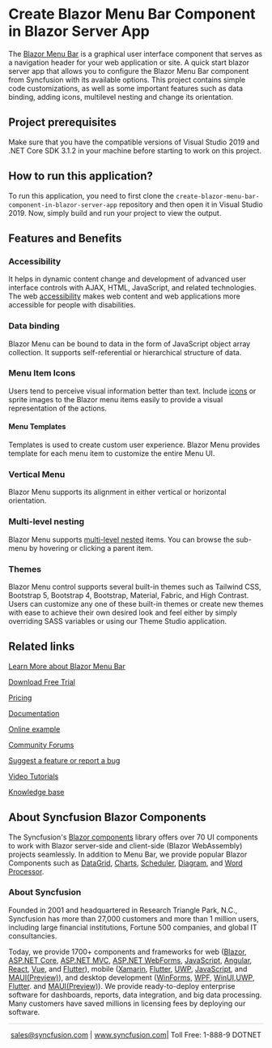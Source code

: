 # Create Blazor Menu Bar Component in Blazor Server App

The [Blazor Menu Bar](https://www.syncfusion.com/blazor-components/blazor-menu-bar?utm_source=github&utm_medium=listing&utm_campaign=blazor-menu-bar-github-samples) is a graphical user interface component that serves as a navigation header for your web application or site. A quick start blazor server app that allows you to configure the Blazor Menu Bar component from Syncfusion with its available options. This project contains simple code customizations, as well as some important features such as data binding, adding icons, multilevel nesting and change its orientation.

## Project prerequisites

Make sure that you have the compatible versions of Visual Studio 2019 and .NET Core SDK 3.1.2 in your machine before starting to work on this project.

## How to run this application?

To run this application, you need to first clone the `create-blazor-menu-bar-component-in-blazor-server-app` repository and then open it in Visual Studio 2019. Now, simply build and run your project to view the output.

## Features and Benefits

### Accessibility

It helps in dynamic content change and development of advanced user interface controls with AJAX, HTML, JavaScript, and related technologies.
The web [accessibility](https://blazor.syncfusion.com/documentation/menu-bar/accessibility?utm_source=github&utm_medium=listing&utm_campaign=blazor-menu-bar-github-samples) makes web content and web applications more accessible for people with disabilities.

### Data binding

Blazor Menu can be bound to data in the form of JavaScript object array collection. It supports self-referential or hierarchical structure of data.

### Menu Item Icons

Users tend to perceive visual information better than text. Include [icons](https://blazor.syncfusion.com/documentation/menu-bar/icons?utm_source=github&utm_medium=listing&utm_campaign=blazor-menu-bar-github-samples) or sprite images to the Blazor menu items easily to provide a visual representation of the actions.

#### Menu Templates

Templates is used to create custom user experience. Blazor Menu provides template for each menu item to customize the entire Menu UI.

### Vertical Menu

Blazor Menu supports its alignment in either vertical or horizontal orientation.

### Multi-level nesting

Blazor Menu supports [multi-level nested](https://blazor.syncfusion.com/documentation/menu-bar/icons#multilevel-nesting?utm_source=github&utm_medium=listing&utm_campaign=blazor-menu-bar-github-samples) items. You can browse the sub-menu by hovering or clicking a parent item.

### Themes

Blazor Menu control supports several built-in themes such as Tailwind CSS, Bootstrap 5, Bootstrap 4, Bootstrap, Material, Fabric, and High Contrast. Users can customize any one of these built-in themes or create new themes with ease to achieve their own desired look and feel either by simply overriding SASS variables or using our Theme Studio application.


## Related links
[Learn More about Blazor Menu Bar](https://www.syncfusion.com/blazor-components/blazor-menu-bar?utm_source=github&utm_medium=listing&utm_campaign=blazor-menu-bar-github-samples)

[Download Free Trial](https://www.syncfusion.com/downloads/blazor?utm_source=github&utm_medium=listing&utm_campaign=blazor-menu-bar-github-samples)

[Pricing](https://www.syncfusion.com/sales/products/blazor?utm_source=github&utm_medium=listing&utm_campaign=blazor-menu-bar-github-samples)

[Documentation](https://blazor.syncfusion.com/documentation/menu-bar/getting-started?utm_source=github&utm_medium=listing&utm_campaign=blazor-menu-bar-github-samples)

[Online example](https://blazor.syncfusion.com/demos/menu-bar/default-functionalities?utm_source=github&utm_medium=listing&utm_campaign=blazor-menu-bar-github-samples)

[Community Forums](https://www.syncfusion.com/forums/blazor-components?utm_source=github&utm_medium=listing&utm_campaign=blazor-menu-bar-github-samples)

[Suggest a feature or report a bug](https://www.syncfusion.com/feedback/blazor-components?utm_source=github&utm_medium=listing&utm_campaign=blazor-menu-bar-github-samples)

[Video Tutorials](https://www.syncfusion.com/tutorial-videos/blazor/menu-bar?utm_source=github&utm_medium=listing&utm_campaign=blazor-menu-bar-github-samples)

[Knowledge base](https://www.syncfusion.com/kb/blazor-components?utm_source=github&utm_medium=listing&utm_campaign=blazor-menu-bar-github-samples)


## About Syncfusion Blazor Components
The Syncfusion's [Blazor components](https://www.syncfusion.com/blazor-components?utm_source=github&utm_medium=listing&utm_campaign=blazor-menu-bar-github-samples) library offers over 70 UI components to work with Blazor server-side and client-side (Blazor WebAssembly) projects seamlessly. In addition to Menu Bar, we provide popular Blazor Components such as [DataGrid](https://www.syncfusion.com/blazor-components/blazor-datagrid?utm_source=github&utm_medium=listing&utm_campaign=blazor-menu-bar-github-samples), [Charts](https://www.syncfusion.com/blazor-components/blazor-charts?utm_source=github&utm_medium=listing&utm_campaign=blazor-menu-bar-github-samples), [Scheduler](https://www.syncfusion.com/blazor-components/blazor-scheduler?utm_source=github&utm_medium=listing&utm_campaign=blazor-menu-bar-github-samples), [Diagram](https://www.syncfusion.com/blazor-components/blazor-diagram?utm_source=github&utm_medium=listing&utm_campaign=blazor-menu-bar-github-samples), and [Word Processor](https://www.syncfusion.com/blazor-components/blazor-word-processor?utm_source=github&utm_medium=listing&utm_campaign=blazor-menu-bar-github-samples).

### About Syncfusion
Founded in 2001 and headquartered in Research Triangle Park, N.C., Syncfusion has more than 27,000 customers and more than 1 million users, including large financial institutions, Fortune 500 companies, and global IT consultancies.

Today, we provide 1700+ components and frameworks for web ([Blazor](https://www.syncfusion.com/blazor-components?utm_source=github&utm_medium=listing&utm_campaign=blazor-menu-bar-github-samples), [ASP.NET Core](https://www.syncfusion.com/aspnet-core-ui-controls?utm_source=github&utm_medium=listing&utm_campaign=blazor-menu-bar-github-samples), [ASP.NET MVC](https://www.syncfusion.com/aspnet-mvc-ui-controls?utm_source=github&utm_medium=listing&utm_campaign=blazor-menu-bar-github-samples), [ASP.NET WebForms](https://www.syncfusion.com/jquery/aspnet-webforms-ui-controls?utm_source=github&utm_medium=listing&utm_campaign=blazor-menu-bar-github-samples), [JavaScript](https://www.syncfusion.com/javascript-ui-controls?utm_source=github&utm_medium=listing&utm_campaign=blazor-menu-bar-github-samples), [Angular](https://www.syncfusion.com/angular-ui-components?utm_source=github&utm_medium=listing&utm_campaign=blazor-menu-bar-github-samples), [React](https://www.syncfusion.com/react-ui-components?utm_source=github&utm_medium=listing&utm_campaign=blazor-menu-bar-github-samples), [Vue](https://www.syncfusion.com/vue-ui-components?utm_source=github&utm_medium=listing&utm_campaign=blazor-menu-bar-github-samples), and [Flutter](https://www.syncfusion.com/flutter-widgets?utm_source=github&utm_medium=listing&utm_campaign=blazor-menu-bar-github-samples)), mobile ([Xamarin](https://www.syncfusion.com/xamarin-ui-controls?utm_source=github&utm_medium=listing&utm_campaign=blazor-menu-bar-github-samples), [Flutter](https://www.syncfusion.com/flutter-widgets?utm_source=github&utm_medium=listing&utm_campaign=blazor-menu-bar-github-samples), [UWP](https://www.syncfusion.com/uwp-ui-controls?utm_source=github&utm_medium=listing&utm_campaign=blazor-menu-bar-github-samples), [JavaScript](https://www.syncfusion.com/javascript-ui-controls?utm_source=github&utm_medium=listing&utm_campaign=blazor-menu-bar-github-samples), and [MAUI(Preview)](https://www.syncfusion.com/maui-controls?utm_source=github&utm_medium=listing&utm_campaign=blazor-menu-bar-github-samples)), and desktop development ([WinForms](https://www.syncfusion.com/winforms-ui-controls?utm_source=github&utm_medium=listing&utm_campaign=blazor-menu-bar-github-samples), [WPF](https://www.syncfusion.com/wpf-controls?utm_source=github&utm_medium=listing&utm_campaign=blazor-menu-bar-github-samples), [WinUI](https://www.syncfusion.com/winui-controls?utm_source=github&utm_medium=listing&utm_campaign=blazor-menu-bar-github-samples),[UWP](https://www.syncfusion.com/uwp-ui-controls?utm_source=github&utm_medium=listing&utm_campaign=blazor-menu-bar-github-samples), [Flutter](https://www.syncfusion.com/flutter-widgets?utm_source=github&utm_medium=listing&utm_campaign=blazor-menu-bar-github-samples). and [MAUI(Preview)](https://www.syncfusion.com/maui-controls?utm_source=github&utm_medium=listing&utm_campaign=blazor-menu-bar-github-samples)). We provide ready-to-deploy enterprise software for dashboards, reports, data integration, and big data processing. Many customers have saved millions in licensing fees by deploying our software.

<hr style="height:0.3px;border:none;color:lightgrey;background-color:lightgrey;" />

<p align="center">
<a href="mailto:sales@syncfusion.com?Subject=Syncfusion Blazor Menu Bar - GitHub" target="_top">sales@syncfusion.com</a> | <a href="https://www.syncfusion.com?utm_source=github&utm_medium=listing&utm_campaign=blazor-menu-bar-github-samples">www.syncfusion.com</a>| Toll Free: 1-888-9 DOTNET <br>
</p>